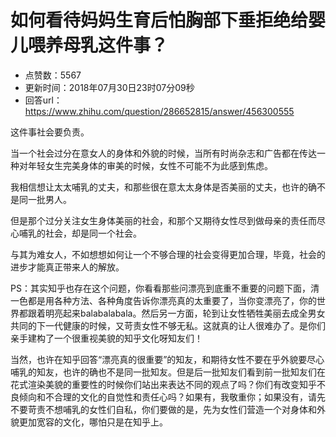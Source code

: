 # 如何看待妈妈生育后怕胸部下垂拒绝给婴儿喂养母乳这件事？
- 点赞数：5567
- 更新时间：2018年07月30日23时07分09秒
- 回答url：https://www.zhihu.com/question/286652815/answer/456300555
<body>
 <p data-pid="hMIojIWv">这件事社会要负责。</p>
 <p data-pid="FfQKngzj">当一个社会过分在意女人的身体和外貌的时候，当所有时尚杂志和广告都在传达一种对年轻女生完美身体的审美的时候，女性不可能不为此感到焦虑。</p>
 <p data-pid="PVqOW_VM">我相信想让太太哺乳的丈夫，和那些很在意太太身体是否美丽的丈夫，也许的确不是同一批男人。</p>
 <p data-pid="abHL-L5l">但是那个过分关注女生身体美丽的社会，和那个又期待女性尽到做母亲的责任而尽心哺乳的社会，却是同一个社会。</p>
 <p data-pid="kxgsCrgc">与其为难女人，不如想想如何让一个不够合理的社会变得更加合理，毕竟，社会的进步才能真正带来人的解放。</p>
 <p data-pid="zEOla8CG">PS：其实知乎也存在这个问题，你看看那些问漂亮到底重不重要的问题下面，清一色都是用各种方法、各种角度告诉你漂亮真的太重要了，当你变漂亮了，你的世界都跟着明亮起来balabalabala。然后另一方面，轮到让女性牺牲美丽去成全男女共同的下一代健康的时候，又苛责女性不够无私。这就真的让人很难办了。是你们亲手建构了一个很重视美貌的知乎文化呀知友们！</p>
 <p data-pid="TdpT0Ozv">当然，也许在知乎回答“漂亮真的很重要”的知友，和期待女性不要在乎外貌要尽心哺乳的知友，也许的确也不是同一批知友。但是后一批知友们看到前一批知友们在花式渲染美貌的重要性的时候你们站出来表达不同的观点了吗？你们有改变知乎不良倾向和不合理的文化的自觉性和责任心吗？如果有，我敬重你；如果没有，请先不要苛责不想哺乳的女性们自私，你们要做的是，先为女性们营造一个对身体和外貌更加宽容的文化，哪怕只是在知乎上。</p>
</body>